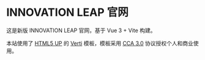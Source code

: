 # INNOVATION LEAP 官网

这是新版 INNOVATION LEAP 官网，基于 Vue 3 + Vite 构建。

本站使用了 [HTML5 UP](https://html5up.net/) 的 [Verti](https://html5up.net/verti) 模板，模板采用 [CCA 3.0](https://html5up.net/license) 协议授权个人和商业使用。
